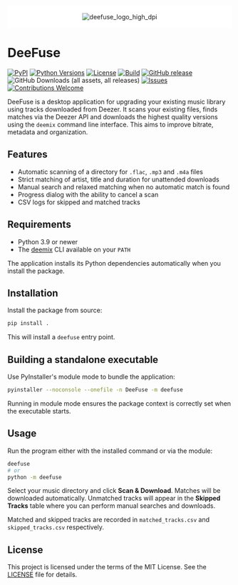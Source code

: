 <div style="
  background: white;
  padding: 16px;
  display: flex;
  justify-content: center;
">
  <img 
    src="https://github.com/user-attachments/assets/09298035-dcb7-4762-a6f3-e27165714beb" 
    alt="deefuse_logo_high_dpi" 
    style="
      max-width: 100%;
      height: auto;
      display: block;
    "
  />
</div>

# DeeFuse
[![PyPI](https://img.shields.io/pypi/v/deefuse)](https://pypi.org/project/deefuse/)
[![Python Versions](https://img.shields.io/pypi/pyversions/deefuse)](https://pypi.org/project/deefuse/)
[![License](https://img.shields.io/github/license/mojwinter/DeeFuse)](https://github.com/mojwinter/DeeFuse/blob/main/LICENSE)
[![Build](https://github.com/mojwinter/DeeFuse/actions/workflows/build.yml/badge.svg)](https://github.com/mojwinter/DeeFuse/actions/workflows/build.yml)
[![GitHub release](https://img.shields.io/github/v/release/mojwinter/DeeFuse)](https://github.com/mojwinter/DeeFuse/releases)
![GitHub Downloads (all assets, all releases)](https://img.shields.io/github/downloads/mojwinter/DeeFuse/total)
[![Issues](https://img.shields.io/github/issues/mojwinter/DeeFuse)](https://github.com/mojwinter/DeeFuse/issues)
[![Contributions Welcome](https://img.shields.io/badge/contributions-welcome-brightgreen.svg)](https://github.com/mojwinter/DeeFuse/issues)

DeeFuse is a desktop application for upgrading your existing music library using tracks downloaded from Deezer. It scans your existing files, finds matches via the Deezer API and downloads the highest quality versions using the `deemix` command line interface. This aims to improve bitrate, metadata and organization.

## Features

- Automatic scanning of a directory for `.flac`, `.mp3` and `.m4a` files
- Strict matching of artist, title and duration for unattended downloads
- Manual search and relaxed matching when no automatic match is found
- Progress dialog with the ability to cancel a scan
- CSV logs for skipped and matched tracks

## Requirements

- Python 3.9 or newer
- The [deemix](https://deemix.app/) CLI available on your `PATH`

The application installs its Python dependencies automatically when you install the package.

## Installation

Install the package from source:

```bash
pip install .
```

This will install a `deefuse` entry point.

## Building a standalone executable

Use PyInstaller's module mode to bundle the application:

```bash
pyinstaller --noconsole --onefile -n DeeFuse -m deefuse
```

Running in module mode ensures the package context is correctly set when the
executable starts.

## Usage

Run the program either with the installed command or via the module:

```bash
deefuse
# or
python -m deefuse
```

Select your music directory and click **Scan & Download**. Matches will be downloaded automatically. Unmatched tracks will appear in the **Skipped Tracks** table where you can perform manual searches and downloads.

Matched and skipped tracks are recorded in `matched_tracks.csv` and `skipped_tracks.csv` respectively.

## License

This project is licensed under the terms of the MIT License. See the [LICENSE](LICENSE) file for details.
